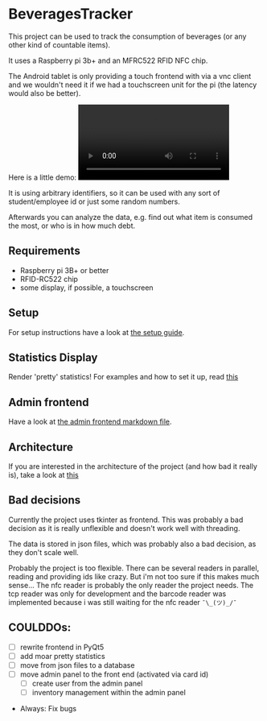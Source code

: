 BeveragesTracker
===

This project can be used to track the consumption of beverages (or any other
kind of countable items).

It uses a Raspberry pi 3b+ and an MFRC522 RFID NFC chip.

The Android tablet is only providing a touch frontend with via a vnc client and
we wouldn't need it if we had a touchscreen unit for the pi (the latency would
also be better).

Here is a little demo:
![demo video](documentation/files/demo_video.mp4)

It is using arbitrary identifiers, so it can be used with any sort of
student/employee id or just some random numbers.

Afterwards you can analyze the data, e.g. find out what item is consumed the
most, or who is in how much debt.

Requirements
---

- Raspberry pi 3B+ or better
- RFID-RC522 chip
- some display, if possible, a touchscreen

Setup
---

For setup instructions have a look at
[the setup guide](documentation/setup.md).

Statistics Display
---

Render 'pretty' statistics! For examples and how to set it up, read
[this](documentation/statistics_display.md)

Admin frontend
---

Have a look at
[the admin frontend markdown file](documentation/admin_frontend.md).

Architecture
---

If you are interested in the architecture of the project (and how bad it really
is), take a look at [this](documentation/architecture.md)

Bad decisions
---

Currently the project uses tkinter as frontend. This was probably a bad
decision as it is really unflexible and doesn't work well with threading.

The data is stored in json files, which was probably also a bad decision, as
they don't scale well.

Probably the project is too flexible. There can be several readers in parallel,
reading and providing ids like crazy.  But i'm not too sure if this makes much
sense... The nfc reader is probably the only reader the project needs. The tcp
reader was only for development and the barcode reader was implemented because
i was still waiting for the nfc reader `¯\_(ツ)_/¯`

COULDDOs:
---

- [ ] rewrite frontend in PyQt5
- [ ] add moar pretty statistics
- [ ] move from json files to a database
- [ ] move admin panel to the front end (activated via card id)
  - [ ] create user from the admin panel
  - [ ] inventory management within the admin panel

- Always: Fix bugs
